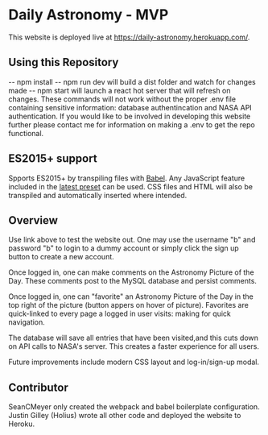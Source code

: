 # Daily Astronomy - MVP

This website is deployed live at https://daily-astronomy.herokuapp.com/.

## Using this Repository

-- npm install
-- npm run dev will build a dist folder and watch for changes made
-- npm start will launch a react hot server that will refresh on changes.
These commands will not work without the proper .env file containing sensitive information: database authentincation and NASA API authentication.
If you would like to be involved in developing this website further please contact me for information on making a .env to get the repo functional.

## ES2015+ support

Spports ES2015+ by transpiling files with [Babel](https://babeljs.io/). Any JavaScript feature included in the [latest preset](https://babeljs.io/docs/plugins/preset-latest/) can be used. CSS files and HTML will also be transpiled and automatically inserted where intended.

## Overview
Use link above to test the website out.  One may use the username "b" and password "b" to login to a dummy account or simply click the sign up button to create a new account.

Once logged in, one can make comments on the Astronomy Picture of the Day. These comments post to the MySQL database and persist comments. 

Once logged in, one can "favorite" an Astronomy Picture of the Day in the top right of the picture (button appers on hover of picture).  Favorites are quick-linked to every page a logged in user visits: making for quick navigation.  

The database will save all entries that have been visited,and this cuts down on API calls to NASA's server. This creates a faster experience for all users.  

Future improvements include modern CSS layout and log-in/sign-up modal.  

## Contributor
SeanCMeyer only created the webpack and babel boilerplate configuration.
Justin Gilley (Holius) wrote all other code and deployed the website to Heroku. 


